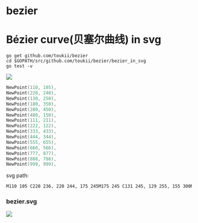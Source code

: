 # bezier

Bézier curve(贝塞尔曲线) in svg
=============

```
go get github.com/toukii/bezier
cd $GOPATH/src/github.com/toukii/bezier/bezier_in_svg
go test -v
```

![](http://7xku3c.com1.z0.glb.clouddn.com/github/bezier_svg.svg)


```go
NewPoint(110, 105),
NewPoint(220, 240),
NewPoint(130, 250),
NewPoint(180, 350),
NewPoint(280, 450),
NewPoint(480, 150),
NewPoint(111, 211),
NewPoint(222, 122),
NewPoint(333, 433),
NewPoint(444, 344),
NewPoint(555, 655),
NewPoint(666, 566),
NewPoint(777, 877),
NewPoint(888, 788),
NewPoint(999, 999),
```

svg path:

```svg
M110 105 C220 236, 220 244, 175 245M175 245 C131 245, 129 255, 155 300M155 300 C175 344, 185 356, 230 400M230 400 C258 465, 302 435, 380 300M380 300 C483 155, 477 145, 295 180M295 180 C116 211, 106 211, 166 166M166 166 C204 104, 240 140, 277 277M277 277 C315 415, 351 451, 388 388M388 388 C426 326, 462 362, 499 499M499 499 C537 637, 573 673, 610 610M610 610 C648 548, 684 584, 721 721M721 721 C759 859, 795 895, 832 832M832 832 C869 778, 907 798, 999 999
```

### bezier.svg

![](http://7xku3c.com1.z0.glb.clouddn.com/github/bezier.svg?v=0.2)
